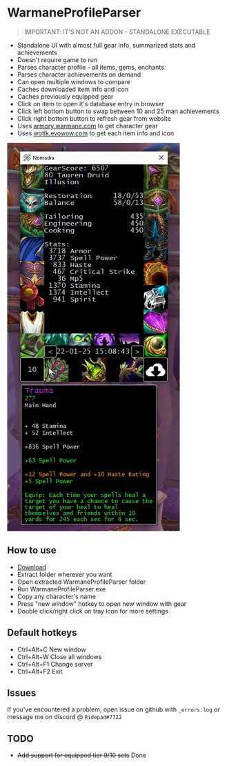 # WarmaneProfileParser

> IMPORTANT: IT'S NOT AN ADDON - STANDALONE EXECUTABLE

- Standalone UI with almost full gear info, summarized stats and achievements
- Doesn't require game to run
- Parses character profile - all items, gems, enchants
- Parses character achievements on demand
- Can open multiple windows to compare
- Caches downloaded item info and icon
- Caches previously equipped gear
- Click on item to open it's database entry in browser
- Click left bottom button to swap between 10 and 25 man achievements
- Click right bottom button to refresh gear from website
- Uses [armory.warmane.com](http://armory.warmane.com/) to get character gear
- Uses [wotlk.evowow.com](https://wotlk.evowow.com/) to get each item info and icon

![Showcase gif](https://github.com/Ridepad/WarmaneProfileParser/blob/master/showcase.gif)

## How to use

- [Download](https://github.com/Ridepad/WarmaneProfileParser/releases/latest)
- Extract folder wherever you want
- Open extracted WarmaneProfileParser folder
- Run WarmaneProfileParser.exe
- Copy any character's name
- Press "new window" hotkey to open new window with gear
- Double click/right click on tray icon for more settings

## Default hotkeys

- Ctrl+Alt+C  New window
- Ctrl+Alt+W  Close all windows
- Ctrl+Alt+F1 Change server
- Ctrl+Alt+F2 Exit

## Issues

If you've encountered a problem, open issue on github with `_errors.log` or message me on discord @ `Ridepad#7722`

## TODO

- ~~Add support for equipped tier 9/10 sets~~ Done
